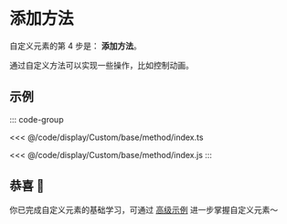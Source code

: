 # 添加方法

自定义元素的第 4 步是： **添加方法**。

通过自定义方法可以实现一些操作，比如控制动画。

## 示例

::: code-group

<<< @/code/display/Custom/base/method/index.ts

<<< @/code/display/Custom/base/method/index.js
:::

## 恭喜 🎉

你已完成自定义元素的基础学习，可通过 [高级示例](/reference/display/custom/extends.md) 进一步掌握自定义元素～
